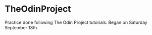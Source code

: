 # TheOdinProject
Practice done following The Odin Project tutorials.
Began on Saturday September 18th.
